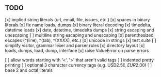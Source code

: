TODO
----
[x] implied string literals (url, email, file, issues, etc.)
[x] spaces in binary literals
[x] fix name loads, dumps
[x] binary literal decoding
[x] timedelta, datetime loads
[x] date, datetime, timedelta dumps
[x] string escaping and unescaping
[ ] multiline string escaping and unescaping
[x] parenthesized escapes (^(line), ^(tab), ^(XXXX), etc.)
[x] unicode in strings
[x] test suite
[ ] simplify visitor, grammar lexer and parser rules
[x] directory layout
[x] loads, dumps, load, dump, interface
[x] raise ValueError on parse errors

[ ] allow words starting with '<', '>' that aren't valid tags
[ ] indented pretty printing
[ ] optional 3 character currency tags (e.g. USD$2.50, EUR$2.00)
[ ] base 2 and octal literals
